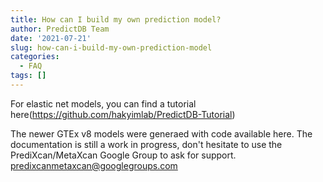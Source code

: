 ```yaml
---
title: How can I build my own prediction model?
author: PredictDB Team
date: '2021-07-21'
slug: how-can-i-build-my-own-prediction-model
categories:
  - FAQ
tags: []
---
```


For elastic net models, you can find a tutorial here(https://github.com/hakyimlab/PredictDB-Tutorial)

The newer GTEx v8 models were generaed with code available here. The documentation is still a work in progress, don't hesitate to use the PrediXcan/MetaXcan Google Group to ask for support. predixcanmetaxcan@googlegroups.com 

